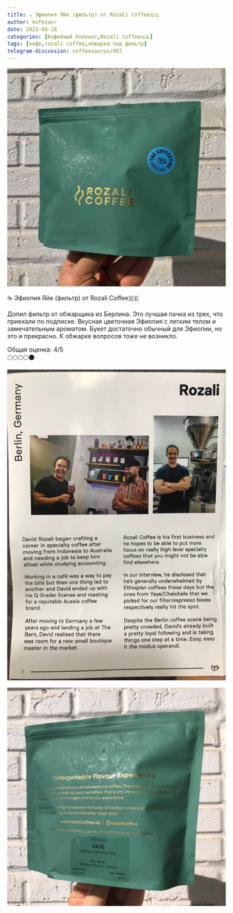 ```yaml
---
title: ☕️ Эфиопия Яйе (фильтр) от Rozali Coffee🇩🇪
author: kofezavr
date: 2023-04-18
categories: [Кофейный блокнот,Rozali Coffee🇩🇪]
tags: [кофе,rozali coffee,обжарка под фильтр]
telegram-discussion: coffeesaurus/667
--- 
```

![Эфиопия Яйе (фильтр) от Rozali Coffee🇩🇪](/assets/img/posts/23/04/yaye1.jpg)

☕️ Эфиопия Яйе (фильтр) от Rozali Coffee🇩🇪

Допил фильтр от обжарщика из Берлина. Это лучшая пачка из трех, что приехали по подписке. Вкусная цветочная Эфиопия с легким телом и замечательным ароматом. Букет достаточно обычный для Эфиопии, но это и прекрасно. К обжарке вопросов тоже не возникло.

Общая оценка: 4/5 <br>
🌕🌕🌕🌕🌑

![Эфиопия Яйе (фильтр) от Rozali Coffee🇩🇪](/assets/img/posts/23/04/yaye2.jpg)

![Эфиопия Яйе (фильтр) от Rozali Coffee🇩🇪](/assets/img/posts/23/04/yaye3.jpg)